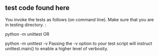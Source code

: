 
test code found here
------
You invoke the tests as follows (on command line). Make sure that you are in testing directory. :

python -m unittest
OR

python -m unittest  -v
Passing the -v option to your test script will instruct unittest.main() to enable a higher level of verbosity.